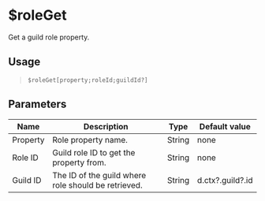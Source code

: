 # $roleGet
Get a guild role property.
## Usage
> `$roleGet[property;roleId;guildId?]`
## Parameters
|   Name   |                     Description                     |  Type  |  Default value   |
|----------|-----------------------------------------------------|--------|------------------|
| Property | Role property name.                                 | String | none             |
| Role ID  | Guild role ID to get the property from.             | String | none             |
| Guild ID | The ID of the guild where role should be retrieved. | String | d.ctx?.guild?.id |

